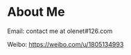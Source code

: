 About Me
============



Email: contact me at olenet#126.com

Weibo: https://weibo.com/u/1805134993

